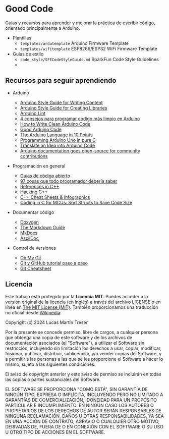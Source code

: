 # Good Code

Guías y recursos para aprender y mejorar la práctica de escribir código, orientado principalmente a Arduino.

- Plantillas
    - `templates/ardutemplate` Arduino Firmware Template
    - `templates/wifitemplate` ESP8266/ESP32 WiFi Firmware Template
- Guías de estilo
    - `code_style/SFECodeStyleGuide.md` SparkFun Code Style Guidelines
    - 

## Recursos para seguir aprendiendo

- Arduino

    - [Arduino Style Guide for Writing Content](https://docs.arduino.cc/learn/contributions/arduino-writing-style-guide)
    - [Arduino Style Guide for Creating Libraries](https://docs.arduino.cc/learn/contributions/arduino-library-style-guide/)
    - [Arduino Lint](https://github.com/arduino/arduino-lint)
    - [4 consejos para programar código más limpio en Arduino](https://www.luisllamas.es/4-consejos-para-programar-codigo-mas-limpio-en-arduino/)
    - [How to Write Clean Arduino Code](https://blog.wokwi.com/how-to-write-clean-arduino-code/)
    - [Good Arduino Code](https://goodarduinocode.com/)
    - [The Arduino Language in 10 Points](https://roboticsbackend.com/the-arduino-language-in-10-points/)
    - [Programming Arduino Uno in pure C](https://balau82.wordpress.com/2011/03/29/programming-arduino-uno-in-pure-c/)
    - [Translate an Idea into Arduino Code](https://beckystern.com/2019/05/05/translate-an-idea-into-arduino-code/)
    - [Arduino documentation goes open-source for community contributions](https://github.com/arduino/docs-content)

- Programación en general

    - [Guías de código abierto](https://opensource.guide/es/)
    - [97 cosas que todo programador debería saber](http://97cosas.com/programador/)
    - [References in C++](https://www.geeksforgeeks.org/references-in-cpp/)
    - [Hacking C++](https://hackingcpp.com/)
    - [C++ Cheat Sheets & Infographics](https://hackingcpp.com/cpp/cheat_sheets.html)
    - [Coding in C for MCUs: Sort Structs to Save Code Size](https://philmulholland.medium.com/coding-in-c-for-mcus-sort-structs-to-save-code-size-7a311e83a5db)

- Documentar código

    - [Doxygen](https://www.doxygen.nl/)
    - [The Markdown Guide](https://www.markdownguide.org/)
    - [MkDocs](https://www.mkdocs.org/)
    - [AsciiDoc](https://asciidoc.org/)

- Control de versiones

    - [Oh My Git](https://ohmygit.blinry.org/)
    - [Git y GitHub tutorial paso a paso](https://programarfacil.com/blog/arduino-blog/git-y-github/)
    - [Git Cheatsheet](http://ndpsoftware.com/git-cheatsheet.html)

## Licencia

Este trabajo está protegido por la **Licencia MIT**. Puedes acceder a la versión original de la licencia (en inglés) a través del archivo [LICENSE](./LICENSE) o en línea en [The MIT License (MIT)](https://mit-license.org/). También proporcionamos una traducción no oficial desde [Wikipedia](https://es.m.wikipedia.org/wiki/Licencia_MIT#La_licencia):

Copyright (c) 2024 Lucas Martín Treser

Por la presente se concede permiso, libre de cargos, a cualquier persona que obtenga una copia de este software y de los archivos de documentación asociados (el "Software"), a utilizar el Software sin restricción, incluyendo sin limitación los derechos a usar, copiar, modificar, fusionar, publicar, distribuir, sublicenciar, y/o vender copias del Software, y a permitir a las personas a las que se les proporcione el Software a hacer lo mismo, sujeto a las siguientes condiciones:

El aviso de copyright anterior y este aviso de permiso se incluirán en todas las copias o partes sustanciales del Software.

EL SOFTWARE SE PROPORCIONA "COMO ESTÁ", SIN GARANTÍA DE NINGÚN TIPO, EXPRESA O IMPLÍCITA, INCLUYENDO PERO NO LIMITADO A GARANTÍAS DE COMERCIALIZACIÓN, IDONEIDAD PARA UN PROPÓSITO PARTICULAR E INCUMPLIMIENTO. EN NINGÚN CASO LOS AUTORES O PROPIETARIOS DE LOS DERECHOS DE AUTOR SERÁN RESPONSABLES DE NINGUNA RECLAMACIÓN, DAÑOS U OTRAS RESPONSABILIDADES, YA SEA EN UNA ACCIÓN DE CONTRATO, AGRAVIO O CUALQUIER OTRO MOTIVO, DERIVADAS DE, FUERA DE O EN CONEXIÓN CON EL SOFTWARE O SU USO U OTRO TIPO DE ACCIONES EN EL SOFTWARE.
